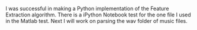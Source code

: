 I was successful in making a Python implementation of the Feature Extraction algorithm.
There is a iPython Notebook test for the one file I used in the Matlab test. Next I will work on parsing the wav folder of music files.
